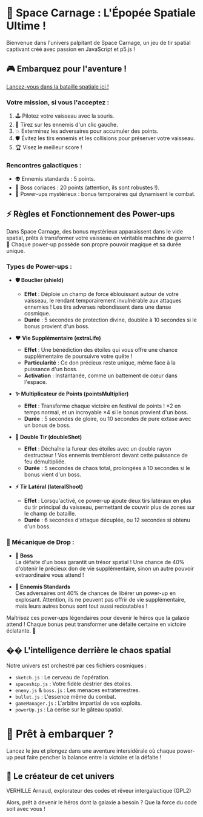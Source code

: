 # 🚀 Space Carnage : L'Épopée Spatiale Ultime !

Bienvenue dans l'univers palpitant de Space Carnage, un jeu de tir spatial captivant créé avec passion en JavaScript et p5.js !

## 🎮 Embarquez pour l'aventure !

[Lancez-vous dans la bataille spatiale ici !](https://habib256.github.io/SpaceCarnage/)

### Votre mission, si vous l'acceptez :

1. 🕹️ Pilotez votre vaisseau avec la souris.  
2. 🔫 Tirez sur les ennemis d'un clic gauche.  
3. 💥 Exterminez les adversaires pour accumuler des points.  
4. 🛡️ Évitez les tirs ennemis et les collisions pour préserver votre vaisseau.  
5. 🏆 Visez le meilleur score !

### Rencontres galactiques :

- 👽 Ennemis standards : 5 points.
- 🦹 Boss coriaces : 20 points (attention, ils sont robustes !).
- 🎁 Power-ups mystérieux : bonus temporaires qui dynamisent le combat.

## ⚡ Règles et Fonctionnement des Power-ups

Dans Space Carnage, des bonus mystérieux apparaissent dans le vide spatial, prêts à transformer votre vaisseau en véritable machine de guerre ! 🚀 Chaque power-up possède son propre pouvoir magique et sa durée unique.

### Types de Power-ups :

- **🛡️ Bouclier (shield)**
  - **Effet** : Déploie un champ de force éblouissant autour de votre vaisseau, le rendant temporairement invulnérable aux attaques ennemies ! Les tirs adverses rebondissent dans une danse cosmique.
  - **Durée** : 5 secondes de protection divine, doublée à 10 secondes si le bonus provient d'un boss.

- **❤️ Vie Supplémentaire (extraLife)**
  - **Effet** : Une bénédiction des étoiles qui vous offre une chance supplémentaire de poursuivre votre quête !
  - **Particularité** : Ce don précieux reste unique, même face à la puissance d'un boss.
  - **Activation** : Instantanée, comme un battement de cœur dans l'espace.

- **✨ Multiplicateur de Points (pointsMultiplier)**
  - **Effet** : Transforme chaque victoire en festival de points ! ×2 en temps normal, et un incroyable ×4 si le bonus provient d'un boss.
  - **Durée** : 5 secondes de gloire, ou 10 secondes de pure extase avec un bonus de boss.

- **🔫 Double Tir (doubleShot)**
  - **Effet** : Déchaîne la fureur des étoiles avec un double rayon destructeur ! Vos ennemis trembleront devant cette puissance de feu démultipliée.
  - **Durée** : 5 secondes de chaos total, prolongées à 10 secondes si le bonus vient d'un boss.

- **⚡ Tir Latéral (lateralShoot)**
  - **Effet** : Lorsqu'activé, ce power-up ajoute deux tirs latéraux en plus du tir principal du vaisseau, permettant de couvrir plus de zones sur le champ de bataille.
  - **Durée** : 6 secondes d'attaque décuplée, ou 12 secondes si obtenu d'un boss.

### 🎲 Mécanique de Drop :

- **👑 Boss**  
  La défaite d'un boss garantit un trésor spatial ! Une chance de 40% d'obtenir le précieux don de vie supplémentaire, sinon un autre pouvoir extraordinaire vous attend !

- **👾 Ennemis Standards**  
  Ces adversaires ont 40% de chances de libérer un power-up en explosant. Attention, ils ne peuvent pas offrir de vie supplémentaire, mais leurs autres bonus sont tout aussi redoutables !

Maîtrisez ces power-ups légendaires pour devenir le héros que la galaxie attend ! Chaque bonus peut transformer une défaite certaine en victoire éclatante. 🌟

## �� L'intelligence derrière le chaos spatial

Notre univers est orchestré par ces fichiers cosmiques :

- `sketch.js` : Le cerveau de l'opération.
- `spaceship.js` : Votre fidèle destrier des étoiles.
- `enemy.js` & `boss.js` : Les menaces extraterrestres.
- `bullet.js` : L'essence même du combat.
- `gameManager.js` : L'arbitre impartial de vos exploits.
- `powerUp.js` : La cerise sur le gâteau spatial.

# 🚀 Prêt à embarquer ?

Lancez le jeu et plongez dans une aventure intersidérale où chaque power-up peut faire pencher la balance entre la victoire et la défaite !

## 🌟 Le créateur de cet univers

VERHILLE Arnaud, explorateur des codes et rêveur intergalactique (GPL2)

Alors, prêt à devenir le héros dont la galaxie a besoin ? Que la force du code soit avec vous !